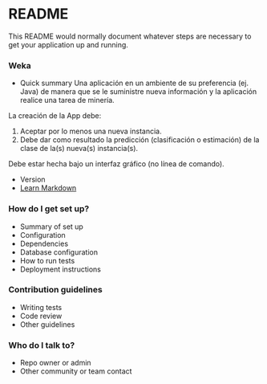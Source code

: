# README #

This README would normally document whatever steps are necessary to get your application up and running.

### Weka ###

* Quick summary
Una aplicación en un ambiente de su preferencia (ej. Java) de manera que se le suministre nueva información y la aplicación realice una tarea de minería.

La creación de la App debe: 
1) Aceptar por lo menos una nueva instancia.
2) Debe dar como resultado la predicción (clasificación o estimación) de la clase de la(s) nueva(s) instancia(s).

Debe estar hecha bajo un interfaz gráfico (no línea de comando).

* Version
* [Learn Markdown](https://bitbucket.org/tutorials/markdowndemo)

### How do I get set up? ###

* Summary of set up
* Configuration
* Dependencies
* Database configuration
* How to run tests
* Deployment instructions

### Contribution guidelines ###

* Writing tests
* Code review
* Other guidelines

### Who do I talk to? ###

* Repo owner or admin
* Other community or team contact